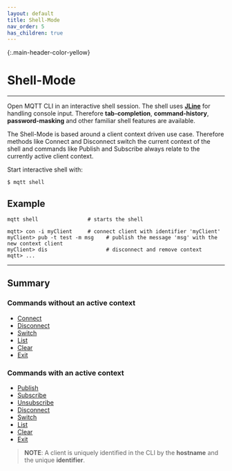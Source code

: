 ```yaml
---
layout: default
title: Shell-Mode
nav_order: 5
has_children: true
---
```



{:.main-header-color-yellow}
# Shell-Mode
***

Open MQTT CLI in an interactive shell session.
The shell uses **[JLine](https://github.com/jline/jline3)** for handling console input.
Therefore **tab-completion**, **command-history**, **password-masking** and other familiar shell features are available.

The Shell-Mode is based around a client context driven use case.
Therefore methods like Connect and Disconnect switch the current context of the shell and commands like Publish and Subscribe always relate to the currently active client context.

Start interactive shell with:
```
$ mqtt shell
```

## Example

```
mqtt shell                # starts the shell

mqtt> con -i myClient     # connect client with identifier 'myClient'
myClient> pub -t test -m msg    # publish the message 'msg' with the new context client
myClient> dis                   # disconnect and remove context
mqtt> ...
```

***

## Summary

### Commands **without** an active context

* [Connect](shell/connect)
* [Disconnect](shell/disconnect)
* [Switch](shell/switch)
* [List](shell/list)
* [Clear](shell/clear)
* [Exit](shell/exit)

### Commands **with** an active context

* [Publish](shell/publish)
* [Subscribe](shell/subscribe)
* [Unsubscribe](shell/unsubscribe)
* [Disconnect](shell/disconnect)
* [Switch](shell/switch)
* [List](shell/list)
* [Clear](shell/clear)
* [Exit](shell/exit)



> **NOTE**: A client is uniquely identified in the CLI by the **hostname** and the unique **identifier**.
















